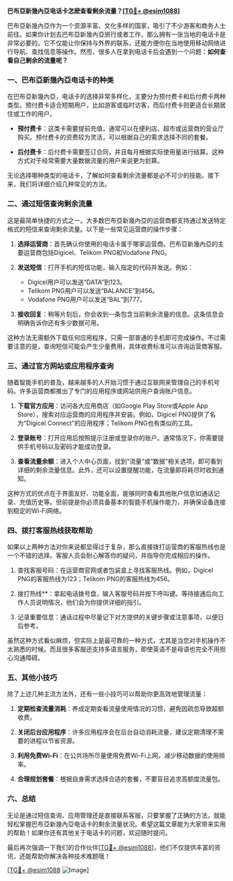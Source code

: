 **巴布亞新幾內亞电话卡怎麽查看剩余流量？[[TG💪+ @esim1088](https://t.me/s/esim1088)]**

巴布亞新幾內亞作为一个资源丰富、文化多样的国家，吸引了不少游客和商务人士前往。如果你计划去巴布亞新幾內亞旅行或者工作，那么拥有一张当地的电话卡是非常必要的。它不仅能让你保持与外界的联系，还能方便你在当地使用移动网络进行导航、查找信息等操作。然而，很多人在拿到电话卡后会遇到一个问题：**如何查看自己剩余的流量呢？**

### 一、巴布亞新幾內亞电话卡的种类

在巴布亞新幾內亞，电话卡的选择非常多样化，主要分为预付费卡和后付费卡两种类型。预付费卡适合短期用户，比如游客或临时访客，而后付费卡则更适合长期居住或工作的用户。

- **预付费卡**：这类卡需要提前充值，通常可以在便利店、超市或运营商的营业厅购买。预付费卡的资费较为灵活，可以根据自己的需求选择不同的套餐。
  
- **后付费卡**：后付费卡需要签订合同，并且每月根据实际使用量进行结算。这种方式对于经常需要大量数据流量的用户来说更为划算。

无论选择哪种类型的电话卡，了解如何查看剩余流量都是必不可少的技能。接下来，我们将详细介绍几种常见的方法。

### 二、通过短信查询剩余流量

这是最简单快捷的方式之一。大多数巴布亞新幾內亞的运营商都支持通过发送特定格式的短信来查询剩余流量。以下是一些常见运营商的操作步骤：

1. **选择运营商**：首先确认你使用的电话卡属于哪家运营商。巴布亞新幾內亞的主要运营商包括Digicel、Telikom PNG和Vodafone PNG。

2. **发送短信**：打开手机的短信功能，输入指定的代码并发送。例如：
   - Digicel用户可以发送“DATA”到123。
   - Telikom PNG用户可以发送“BALANCE”到456。
   - Vodafone PNG用户可以发送“BAL”到777。

3. **接收回复**：稍等片刻后，你会收到一条包含当前剩余流量的信息。这条信息会明确告诉你还有多少数据可用。

这种方法无需额外下载任何应用程序，只需一部普通的手机即可完成操作。不过需要注意的是，查询短信可能会产生少量费用，具体收费标准可以咨询运营商客服。

### 三、通过官方网站或应用程序查询

随着智能手机的普及，越来越多的人开始习惯于通过互联网来管理自己的手机号码。许多运营商都推出了专门的应用程序或网站供用户查询账户信息。

1. **下载官方应用**：访问各大应用商店（如Google Play Store或Apple App Store），搜索对应运营商的应用程序并安装。例如，Digicel PNG提供了名为“Digicel Connect”的应用程序；Telikom PNG也有类似的工具。

2. **登录账号**：打开应用后按照提示注册或登录你的账户。通常情况下，你需要提供手机号码以及密码才能成功登录。

3. **查看流量余额**：进入个人中心页面，找到“流量”或“数据”相关选项，即可看到详细的剩余流量信息。此外，还可以设置提醒功能，在流量即将耗尽时收到通知。

这种方式的优点在于界面友好、功能全面，能够同时查看其他账户信息如通话记录、充值历史等。但前提是你必须具备基本的智能手机操作能力，并确保设备连接到稳定的Wi-Fi网络。

### 四、拨打客服热线获取帮助

如果以上两种方法对你来说都显得过于复杂，那么直接拨打运营商的客服热线也是一个不错的选择。客服人员会耐心解答你的疑问，并指导你完成相应的操作。

1. 查找客服号码：在运营商官网或者包装盒上寻找客服热线。例如，Digicel PNG的客服热线为123；Telikom PNG的客服热线为456。

2. 拨打热线**：拿起电话拨号盘，输入客服号码并按下呼叫键。等待接通后向工作人员说明情况，他们会为你提供详细的指引。

3. 记录重要信息：通话过程中尽量记下对方提供的关键步骤或注意事项，以便日后参考。

虽然这种方式看似麻烦，但实际上是最可靠的一种方式，尤其是当您对手机操作不太熟悉的时候。而且很多客服还支持多语言服务，即使英语不是母语也完全不用担心沟通障碍。

### 五、其他小技巧

除了上述几种主流方法外，还有一些小技巧可以帮助你更高效地管理流量：

1. **定期检查流量消耗**：养成定期查看流量使用情况的习惯，避免因疏忽导致超额收费。
   
2. **关闭后台应用程序**：许多应用程序会在后台自动消耗流量，建议定期清理不需要的进程以节省资源。

3. **利用免费Wi-Fi**：在公共场所尽量使用免费Wi-Fi上网，减少移动数据的使用频率。

4. **合理规划套餐**：根据自身需求选择合适的套餐，不要盲目追求高额度流量包。

### 六、总结

无论是通过短信查询、应用管理还是直接联系客服，只要掌握了正确的方法，就能轻松掌握巴布亞新幾內亞电话卡的剩余流量状况。希望这篇文章能为大家带来实用的帮助！如果你还有其他关于电话卡的问题，欢迎随时提问。

最后再次强调一下我们的合作伙伴[[TG💪+ @esim1088](https://t.me/s/esim1088)]，他们不仅提供丰富的资讯，还能帮助你解决各种技术难题哦！

[[TG💪+ @esim1088](https://t.me/s/esim1088) ![Image](https://i.postimg.cc/4NQfJmqS/Snipaste-2025-05-13-00-14-12.png)]